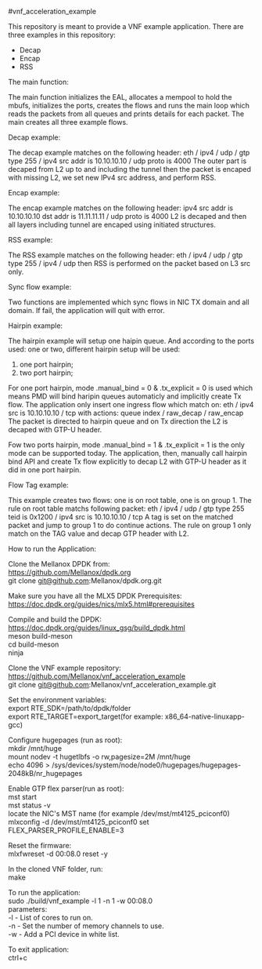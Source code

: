 #vnf_acceleration_example

This repository is meant to provide a VNF example application.
There are three examples in this repository:
* Decap 
* Encap
* RSS 

The main function:

The main function initializes the EAL, allocates a mempool
to hold the mbufs, initializes the ports, creates the flows 
and runs the main loop which reads the packets from all queues 
and prints details for each packet.
The main creates all three example flows. 

Decap example:

The decap example matches on the following header:
eth / ipv4 / udp / gtp type 255 / ipv4 src addr is 10.10.10.10 /
udp proto is 4000
The outer part is decaped from L2 up to and including the tunnel
then the packet is encaped with missing L2,
we set new IPv4 src address, and perform RSS.

Encap example:

The encap example matches on the following header:
ipv4 src addr is 10.10.10.10 dst addr is 11.11.11.11 /
udp proto is 4000
L2 is decaped and then all layers including tunnel are encaped using 
initiated structures.

RSS example:

The RSS example matches on the following header:
eth / ipv4 / udp / gtp type 255 /  ipv4 / udp
then RSS is performed on the packet based on L3 src only.

Sync flow example:

Two functions are implemented which sync flows in NIC TX domain and all
domain.
If fail, the application will quit with error.

Hairpin example:

The hairpin example will setup one haipin queue. And according to the ports
used: one or two, different hairpin setup will be used:
1. one port hairpin;
2. two port hairpin;

For one port hairpin, mode .manual_bind = 0 & .tx_explicit = 0 is used which
means PMD will bind haripin queues automaticly and implicitly create Tx flow.
The application only insert one ingress flow which match on:
eth / ipv4 src is 10.10.10.10 / tcp
with actions:
queue index <hairpin queue> / raw_decap / raw_encap
The packet is directed to hairpin queue and on Tx direction the L2 is decaped
with GTP-U header.

Fow two ports hairpin, mode .manual_bind = 1 & .tx_explicit = 1 is the only
mode can be supported today.
The application, then, manually call hairpin bind API and create Tx flow
explicitly to decap L2 with GTP-U header as it did in one port hairpin.

Flow Tag example:

This example creates two flows: one is on root table, one is on group 1.
The rule on root table matchs following packet:
eth / ipv4 / udp / gtp type 255 teid is 0x1200 / ipv4 src is 10.10.10.10 / tcp
A tag is set on the matched packet and jump to group 1 to do continue actions.
The rule on group 1 only match on the TAG value and decap GTP header with L2.

How to run the Application:

Clone the Mellanox DPDK from:  
https://github.com/Mellanox/dpdk.org  
git clone git@github.com:Mellanox/dpdk.org.git

Make sure you have all the MLX5 DPDK Prerequisites:  
https://doc.dpdk.org/guides/nics/mlx5.html#prerequisites

Compile and build the DPDK:  
https://doc.dpdk.org/guides/linux_gsg/build_dpdk.html  
meson build-meson  
cd build-meson  
ninja 

Clone the VNF example repository:  
https://github.com/Mellanox/vnf_acceleration_example  
git clone git@github.com:Mellanox/vnf_acceleration_example.git

Set the environment variables:  
export RTE_SDK=/path/to/dpdk/folder  
export RTE_TARGET=export_target(for example: x86_64-native-linuxapp-gcc)

Configure hugepages (run as root):  
mkdir /mnt/huge  
mount nodev -t hugetlbfs -o rw,pagesize=2M /mnt/huge  
echo 4096 > /sys/devices/system/node/node0/hugepages/hugepages-2048kB/nr_hugepages

Enable GTP flex parser(run as root):  
mst start  
mst status -v  
locate the NIC's MST name (for example /dev/mst/mt4125_pciconf0)  
mlxconfig -d /dev/mst/mt4125_pciconf0 set FLEX_PARSER_PROFILE_ENABLE=3

Reset the firmware:  
mlxfwreset -d 00:08.0 reset -y

In the cloned VNF folder, run:  
make

To run the application:  
sudo ./build/vnf_example -l 1 -n 1 -w 00:08.0  
parameters:  
-l - List of cores to run on.  
-n - Set the number of memory channels to use.  
-w - Add a PCI device in white list.  

To exit application:  
ctrl+c

